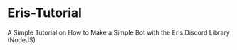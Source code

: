 # Eris-Tutorial
A Simple Tutorial on How to Make a Simple Bot with the Eris Discord Library (NodeJS)
